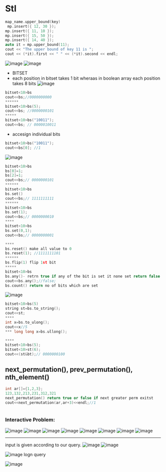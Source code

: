 # Stl


``` cpp
map_name.upper_bound(key)
 mp.insert({ 12, 30 });
mp.insert({ 11, 10 });
mp.insert({ 15, 50 });
mp.insert({ 14, 40 });
auto it = mp.upper_bound(11);
cout << "The upper bound of key 11 is ";
cout << (*it).first << " " << (*it).second << endl;
```
![image](https://user-images.githubusercontent.com/89128563/132104900-584a17b9-8371-4ccc-a007-97093076c53e.png)
![image](https://user-images.githubusercontent.com/89128563/132105030-3aa924c5-85d7-461c-bda9-5132d9a5a041.png)
- BITSET
- each position in bitset takes 1 bit wheraas in boolean array each position takes 8 bits
![image](https://user-images.githubusercontent.com/89128563/132105067-acfce0f3-07f1-446f-b712-ac23d04bead8.png)
``` cpp
bitset<10>bs
cout<<bs;//0000000000
******
bitset<10>bs(5);
cout<<bs; //0000000101
*****
bitset<10>bs("10011");
cout<<bs; // 0000010011
```
- accesign individual bits
``` cpp
bitset<10>bs("10011");
cout<<bs[0]; //1

```
![image](https://user-images.githubusercontent.com/89128563/132105220-fd4a5e30-fa3e-4d2f-b086-f5378b941c3d.png)
``` cpp
bitset<10>bs
bs[0]=1;
bs[2]=1;
cout<<bs;// 0000000101
******
bitset<10>bs
bs.set()
cout<<bs;// 1111111111
******
bitset<10>bs
bs.set(1);
cout<<bs;// 0000000010
****
bitset<10>bs
bs.set(0,1);
cout<<bs;// 0000000001

****
bs.reset() make all value to 0
bs.reset(1); //1111111101
******
bs.flip(1) flip 1st bit
*****
bitset<10>bs
bs.any()- retrn true if any of the bit is set it none set return false
cout<<bs.any();//false;
bs.count() return no of bits which are set

```
![image](https://user-images.githubusercontent.com/89128563/132105385-c82911e0-e9c9-476b-b404-5e86ed969c6a.png)
``` cpp
bitset<10>bs(5)
string st=bs.to_string();
cout<<st;
****
int x=bs.to_ulong();
cout<<x//5
*** long long x=bs.ullong();

****
bitset<10>bs(5);
bitset<10>st(6);
cout<<(st&bt);// 0000000100


```

##  next_permutation(), prev_permutation(), nth_element()

``` cpp
int ar[]={1,2,3};
123,132,213,231,312,321
next_permutation() return true or false if next greater perm exitst
cout<<next_permutation(ar,ar+3)<<endl;//1
 

```

### Interactive Problem:
![image](https://user-images.githubusercontent.com/89128563/132125179-c8369aa8-79c4-4889-ae08-c575e8ef4682.png)
![image](https://user-images.githubusercontent.com/89128563/132125193-0035474a-b896-4301-ae01-ba8e09512ce6.png)
![image](https://user-images.githubusercontent.com/89128563/132125234-9d1c6427-50c6-4d11-87f6-a0e70884cf05.png)
![image](https://user-images.githubusercontent.com/89128563/132125257-07f3dfc2-62bb-4330-b4cf-bdc7e532271d.png)
![image](https://user-images.githubusercontent.com/89128563/132125286-4b613be2-2f5b-4691-bcbc-00ba1210cabe.png)
![image](https://user-images.githubusercontent.com/89128563/132125304-c7ebee8e-d68e-4fa0-8b44-5d6a950642fc.png)
![image](https://user-images.githubusercontent.com/89128563/132125319-e16b6a23-ade4-4881-8c87-5377ee153e8d.png)
 ![image](https://user-images.githubusercontent.com/89128563/132125404-46c79651-d2bb-42e7-bcdf-1759cebf0bd5.png)
 
 ***************
 
 input is given according to our query.
 ![image](https://user-images.githubusercontent.com/89128563/132125560-1daf788a-98d2-42bc-9f2d-4d3d1b31ad20.png)
 ![image](https://user-images.githubusercontent.com/89128563/132125675-bd13dc18-feac-4340-b75a-8fbe984a5f99.png)

 ![image](https://user-images.githubusercontent.com/89128563/132125693-f73cd043-ccb7-42fe-8644-993bedbefb49.png)
logn query
  
![image](https://user-images.githubusercontent.com/89128563/132125746-9884e00c-1b83-4830-bc04-415a6ec0843f.png)

